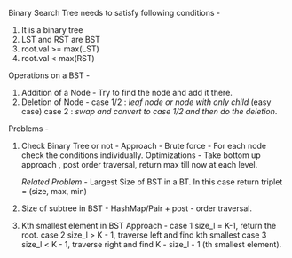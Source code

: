 Binary Search Tree needs to satisfy following conditions - 
1. It is a binary tree
2. LST and RST are BST
3. root.val >= max(LST)
4. root.val < max(RST)

Operations on a BST - 

1. Addition of a Node - 
   Try to find the node and add it there.
2. Deletion of Node - 
    case 1/2 : _leaf node or node with only child_ (easy case)
    case 2 : *swap and convert to case 1/2 and then do the deletion*.

Problems - 

1. Check Binary Tree or not - 
    Approach - Brute force - For each node check the conditions individually.
    Optimizations - 
        Take bottom up approach , post order traversal, return max till now at each level.

    *Related Problem* - Largest Size of BST in a BT.
    In this case return triplet = (size, max, min)

2. Size of subtree in BST - HashMap/Pair + post - order traversal.

3. Kth smallest element in BST
   Approach - 
    case 1 size_l = K-1, return the root.
    case 2 size_l > K - 1, traverse left and find kth smallest
    case 3 size_l < K - 1, traverse right and find K - size_l - 1 (th smallest element).